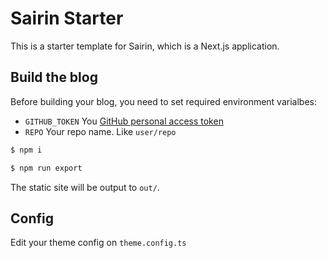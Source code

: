 # Sairin Starter

This is a starter template for Sairin, which is a Next.js application.

## Build the blog

Before building your blog, you need to set required environment varialbes:

- `GITHUB_TOKEN` You [GitHub personal access token](https://github.com/settings/tokens)
- `REPO` Your repo name. Like `user/repo`

```bash
$ npm i

$ npm run export
```

The static site will be output to `out/`. 
## Config

Edit your theme config on `theme.config.ts`
